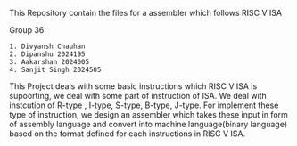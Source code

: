 This Repository contain the files for a assembler which follows RISC V ISA 

Group 36:

    1. Divyansh Chauhan
    2. Dipanshu 2024195
    3. Aakarshan 2024005
    4. Sanjit Singh 2024505
This Project deals with some basic instructions which RISC V ISA is supoorting, we deal with some part of instruction of ISA.
We deal with instcution of R-type , I-type, S-type, B-type, J-type. For implement these type of instruction, we design an assembler which takes these input in form of assembly language and convert into machine language(binary language) based on the format defined for each instructions in RISC V ISA.
